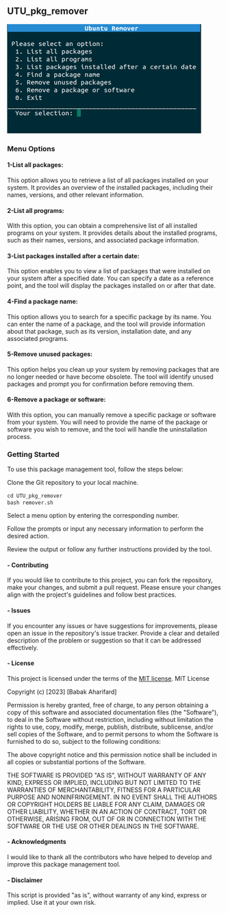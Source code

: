## UTU_pkg_remover

![Menu ](/modules/menu.png)

### Menu Options
#### 1-List all packages: 
This option allows you to retrieve a list of all packages installed on your system. It provides an overview of the installed packages, including their names, versions, and other relevant information.

#### 2-List all programs: 
With this option, you can obtain a comprehensive list of all installed programs on your system. It provides details about the installed programs, such as their names, versions, and associated package information.

#### 3-List packages installed after a certain date: 
This option enables you to view a list of packages that were installed on your system after a specified date. You can specify a date as a reference point, and the tool will display the packages installed on or after that date.

#### 4-Find a package name: 
This option allows you to search for a specific package by its name. You can enter the name of a package, and the tool will provide information about that package, such as its version, installation date, and any associated programs.

#### 5-Remove unused packages: 
This option helps you clean up your system by removing packages that are no longer needed or have become obsolete. The tool will identify unused packages and prompt you for confirmation before removing them.

#### 6-Remove a package or software: 
With this option, you can manually remove a specific package or software from your system. You will need to provide the name of the package or software you wish to remove, and the tool will handle the uninstallation process.

### Getting Started
To use this package management tool, follow the steps below:

Clone the Git repository to your local machine.
```
cd UTU_pkg_remover
bash remover.sh

```

Select a menu option by entering the corresponding number.

Follow the prompts or input any necessary information to perform the desired action.

Review the output or follow any further instructions provided by the tool.

#### - Contributing
If you would like to contribute to this project, you can fork the repository, make your changes, and submit a pull request. Please ensure your changes align with the project's guidelines and follow best practices.

#### - Issues
If you encounter any issues or have suggestions for improvements, please open an issue in the repository's issue tracker. Provide a clear and detailed description of the problem or suggestion so that it can be addressed effectively.

#### - License

This project is licensed under the terms of the [MIT license](https://opensource.org/license/MIT).
MIT License

Copyright (c) [2023] [Babak Aharifard]

Permission is hereby granted, free of charge, to any person obtaining a copy
of this software and associated documentation files (the "Software"), to deal
in the Software without restriction, including without limitation the rights
to use, copy, modify, merge, publish, distribute, sublicense, and/or sell
copies of the Software, and to permit persons to whom the Software is
furnished to do so, subject to the following conditions:

The above copyright notice and this permission notice shall be included in all
copies or substantial portions of the Software.

THE SOFTWARE IS PROVIDED "AS IS", WITHOUT WARRANTY OF ANY KIND, EXPRESS OR
IMPLIED, INCLUDING BUT NOT LIMITED TO THE WARRANTIES OF MERCHANTABILITY,
FITNESS FOR A PARTICULAR PURPOSE AND NONINFRINGEMENT. IN NO EVENT SHALL THE
AUTHORS OR COPYRIGHT HOLDERS BE LIABLE FOR ANY CLAIM, DAMAGES OR OTHER
LIABILITY, WHETHER IN AN ACTION OF CONTRACT, TORT OR OTHERWISE, ARISING FROM,
OUT OF OR IN CONNECTION WITH THE SOFTWARE OR THE USE OR OTHER DEALINGS IN THE
SOFTWARE.


#### - Acknowledgments

I would like to thank all the contributors who have helped to develop and improve this package management tool.

#### - Disclaimer
This script is provided "as is", without warranty of any kind, express or implied. Use it at your own risk.
